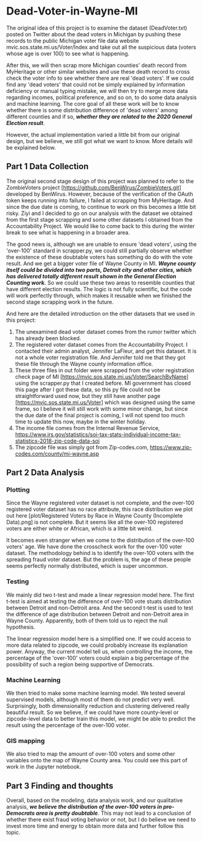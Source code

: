 # Dead-Voter-in-Wayne-MI

The original idea of this project is to examine the dataset (DeadVoter.txt) posted on Twitter about the dead voters in Michigan by pushing these records to the public Michigan voter file data website mvic.sos.state.mi.us/Voter/Index and take out all the suspicious data (voters whose age is over 100) to see what is happening.

After this, we will then scrap more Michigan counties' death record from MyHeritage or other similar websites and use these death record to cross check the voter info to see whether there are real 'dead voters'. If we could find any 'dead voters' that could not be simply explained by information deficiency or manual typing mistake, we will then try to merge more data regarding incomes, political preference, and so on, to do some data analysis and machine learning. The core goal of all these work will be to know whether there is some distribution difference of 'dead voters' among different counties and if so, ***whether they are related to the 2020 General Election result***.

However, the actual implementation varied a little bit from our original design, but we believe, we still got what we want to know. More details will be explained below.


## Part 1 Data Collection
The original second stage design of this project was planned to refer to the ZombieVoters project [https://github.com/BenWirus/ZombieVoters.git] developed by BenWirus. However, because of the verification of the OAuth token keeps running into failure, I failed at scrapping from MyHeritage. And since the due date is coming, to continue to work on this becomes a little bit risky. Ziyi and I decided to go on our analysis with the dataset we obtained from the first stage scrapping and some other datasets I obtained from the Accountability Project. We would like to come back to this during the winter break to see what is happening in a broader area.

The good news is, although we are unable to ensure 'dead voters', using the 'over-100' standard in scrapper.py, we could still partially observe whether the existence of these doubtable voters has something do do with the vote result. And we get a bigger voter file of Wayne County in MI. ***Wayne county itself could be divided into two parts, Detroit city and other cities, which has delivered totally different result shown in the General Election Counting work.*** So we could use these two areas to resemble counties that have different election results. The logic is not fully scientific, but the code will work perfectly through, which makes it reusable when we finished the second stage scrapping work in the future.

And here are the detailed introduction on the other datasets that we used in this project:
1. The unexamined dead voter dataset comes from the rumor twitter which has already been blocked.
2. The registered voter dataset comes from the Accountability Project. I contacted their admin analyst, Jennifer LaFleur, and get this dataset. It is not a whole voter registration file. And Jennifer told me that they got these file through the Wayne county information office.
3. These three files in out folder were scrapped from the voter registration check page of MI [https://mvic.sos.state.mi.us/Voter/SearchByName] using the scrapper.py that I created before. MI government has closed this page after I got these data, so this py file could not be straightforward used now, but they still have another page [https://mvic.sos.state.mi.us/Voter] which was designed using the same frame, so I believe it will still work with some minor change, but since the due date of the final project is coming, I will not spend too much time to update this now, maybe in the winter holiday.
4. The income file comes from the Internal Revenue Service, https://www.irs.gov/statistics/soi-tax-stats-individual-income-tax-statistics-2018-zip-code-data-soi
5. The zipcode file was simply got from Zip-codes.com, https://www.zip-codes.com/county/mi-wayne.asp


## Part 2 Data Analysis
### Plotting
Since the Wayne registered voter dataset is not complete, and the over-100 registered voter dataset has no race attribute, this race distribution we plot out here [plot/Registered Voters by Race in Wayne County (Incomplete Data).png] is not complete. But it seems like all the over-100 registered voters are either white or African, which is a little bit weird.

It becomes even stranger when we come to the distribution of the over-100 voters' age. We have done the crosscheck work for the over-100 voter dataset. The methodology behind is to identify the over-100 voters with the spreading fraud voter dataset. But the problem is, the age of these people seems perfectly normally distributed, which is super uncommon.

### Testing
We mainly did two t-test and made a linear regression model here. The first t-test is aimed at testing the difference of over-100 vote stuats distribution between Detroit and non-Detroit area. And the second t-test is used to test the difference of age distribution between Detroit and non-Detroit area in Wayne County. Apparently, both of them told us to reject the null hypothesis.

The linear regression model here is a simplified one. If we could access to more data related to zipcode, we could probably increase its explanation power. Anyway, the current model tell us, when controlling the income, the percentage of the 'over-100' voters could explain a big percentage of the possibility of such a region being supportive of Democrats.

### Machine Learning
We then tried to make some machine learning model. We tested several supervised models, although most of them do not predict very well. Surprisingly, both dimensionality reduction and clustering delivered really beautiful result. So we believe, if we could have more county-level or zipcode-level data to better train this model, we might be able to predict the result using the percentage of the over-100 voter.

### GIS mapping
We also tried to map the amount of over-100 voters and some other variables onto the map of Wayne County area. You could see this part of work in the Jupyter notebook.


## Part 3 Finding and thoughts
Overall, based on the modeling, data analysis work, and our qualitative analysis, ***we believe the distribution of the over-100 voters in pro-Democrats area is pretty doubtable***. This may not lead to a conclusion of whether there exist fraud voting behavior or not, but I do believe we need to invest more time and energy to obtain more data and further follow this topic.
